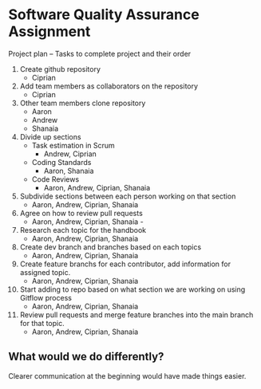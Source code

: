 
# Software Quality Assurance Assignment
Project plan – 
Tasks to complete project and their order
1. Create github repository
    - Ciprian
2.	Add team members as collaborators on the repository 
    - Ciprian
2.	Other team members clone repository 
    - Aaron
    - Andrew
    - Shanaia
3.	Divide up sections
    - Task estimation in Scrum
        - Andrew, Ciprian
    - Coding Standards
        - Aaron, Shanaia
    - Code Reviews
        - Aaron, Andrew, Ciprian, Shanaia
4. Subdivide sections between each person working on that section
    - Aaron, Andrew, Ciprian, Shanaia
5.	Agree on how to review pull requests
    - Aaron, Andrew, Ciprian, Shanaia - 
6.	Research each topic for the handbook 
    - Aaron, Andrew, Ciprian, Shanaia
8. Create dev branch and branches based on each topics
    - Aaron, Andrew, Ciprian, Shanaia
9.	Create feature branchs for each contributor, add information for assigned topic.
     - Aaron, Andrew, Ciprian, Shanaia
10. Start adding to repo based on what section we are working on using Gitflow process
    - Aaron, Andrew, Ciprian, Shanaia
11. Review pull requests and merge feature branches into the main branch for that topic.
    - Aaron, Andrew, Ciprian, Shanaia
    
## What would we do differently?

Clearer communication at the beginning would have made things easier.

